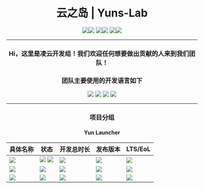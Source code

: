 <div align="center">

# 云之岛 | Yuns-Lab

[![](https://img.shields.io/badge/创始人B站-555555?style=for-the-badge)![](https://img.shields.io/badge/LingyunAwA−CN-00A1D6?style=for-the-badge)](https://space.bilibili.com/1615040823) [![](https://img.shields.io/badge/创始人B站直播间-555555?style=for-the-badge)![](https://img.shields.io/badge/27726467-FF6699?style=for-the-badge)](https://live.bilibili.com/27726467) ![](https://img.shields.io/badge/KOOK%20语音域-555555?style=for-the-badge)![](https://img.shields.io/badge/暂无-111111?style=for-the-badge)

---

### Hi，这里是凌云开发组！我们欢迎任何想要做出贡献的人来到我们团队！

### 团队主要使用的开发语言如下

![](https://img.shields.io/badge/JavaScript-F0DB4F?style=for-the-badge) ![](https://img.shields.io/badge/Python-3872A3?style=for-the-badge) ![](https://img.shields.io/badge/Vue-42B883?style=for-the-badge) ![](https://img.shields.io/badge/Rust-E43717?style=for-the-badge)

---

### 项目分组

#### Yun Launcher

| 具体名称                                                                                                  | 状态                                                                | 开发总时长                                                                                                                                     | 发布版本                                                          | LTS/EoL                                                           |
| --------------------------------------------------------------------------------------------------------- | ------------------------------------------------------------------- | ---------------------------------------------------------------------------------------------------------------------------------------------- | ----------------------------------------------------------------- | ----------------------------------------------------------------- |
| [![](https://img.shields.io/badge/YunMCL-91F69E?style=for-the-badge)](https://github.com/Yuns-Lab/YunMCL) | ![](https://img.shields.io/badge/开发中-0E7FE9?style=for-the-badge) ![](https://img.shields.io/badge/重新设计%20UI%20中-C678DD?style=for-the-badge) | ![](https://wakatime.com/badge/user/33b7ee7a-7230-4fb3-bca8-c9ec79211310/project/06812b9a-2154-4021-9540-0f5e1350a967.svg?style=for-the-badge) | ![](https://img.shields.io/badge/NULL-EC6319?style=for-the-badge) | ![](https://img.shields.io/badge/NULL-EC6319?style=for-the-badge) |
| ![](https://img.shields.io/badge/YunMSL-90F5F3?style=for-the-badge)                                       | ![](https://img.shields.io/badge/设计%20UI%20中-C678DD?style=for-the-badge) | ![](https://img.shields.io/badge/NULL-EC6319?style=for-the-badge)                                                                              | ![](https://img.shields.io/badge/NULL-EC6319?style=for-the-badge) | ![](https://img.shields.io/badge/NULL-EC6319?style=for-the-badge) |
| ![](https://img.shields.io/badge/YunMCCM-F59090?style=for-the-badge)                                      | ![](https://img.shields.io/badge/设计%20UI%20中-C678DD?style=for-the-badge) | ![](https://img.shields.io/badge/NULL-EC6319?style=for-the-badge)                                                                              | ![](https://img.shields.io/badge/NULL-EC6319?style=for-the-badge) | ![](https://img.shields.io/badge/NULL-EC6319?style=for-the-badge) |

</div>
